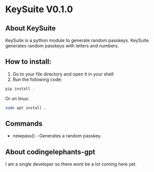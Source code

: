 # KeySuite V0.1.0
## About KeySuite
KeySuite is a python module to generate random passkeys.
KeySuite generates random passkeys with letters and numbers.

## How to install:
1. Go to your file directory and open it in your shell
2. Run the following code:
```bash
pip install .
```
   Or on linux:
```bash
sudo apt install .
```
## Commands
- newpass() - Generates a random passkey.


## About codingelephants-gpt
I am a single developer so there wont be a lot coming here yet.

